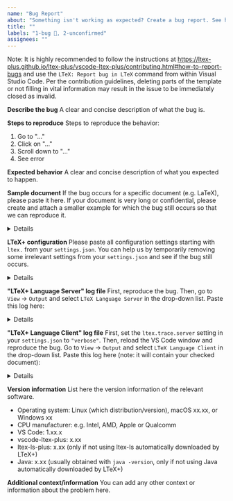 ```yaml
---
name: "Bug Report"
about: "Something isn't working as expected? Create a bug report. See https://ltex-plus.github.io/ltex-plus/vscode-ltex-plus/contributing.html#how-to-report-bugs to learn how to report bugs."
title: ""
labels: "1-bug 🐛, 2-unconfirmed"
assignees: ""
---
```


Note: It is highly recommended to follow the instructions at https://ltex-plus.github.io/ltex-plus/vscode-ltex-plus/contributing.html#how-to-report-bugs and use the `LTeX: Report bug in LTeX` command from within Visual Studio Code. Per the contribution guidelines, deleting parts of the template or not filling in vital information may result in the issue to be immediately closed as invalid.

**Describe the bug**
A clear and concise description of what the bug is.

**Steps to reproduce**
Steps to reproduce the behavior:

1. Go to "..."
2. Click on "..."
3. Scroll down to "..."
4. See error

**Expected behavior**
A clear and concise description of what you expected to happen.

**Sample document**
If the bug occurs for a specific document (e.g. LaTeX), please paste it here. If your document is very long or confidential, please create and attach a smaller example for which the bug still occurs so that we can reproduce it.

<details>

```
REPLACE_THIS_WITH_SAMPLE_DOCUMENT
```

</details>

**LTeX+ configuration**
Please paste all configuration settings starting with `ltex.` from your `settings.json`. You can help us by temporarily removing some irrelevant settings from your `settings.json` and see if the bug still occurs.

<details>

```
REPLACE_THIS_WITH_LTEX_CONFIGURATION
```

</details>

**"LTeX+ Language Server" log file**
First, reproduce the bug. Then, go to `View` → `Output` and select `LTeX Language Server` in the drop-down list. Paste this log here:

<details>

```
REPLACE_THIS_WITH_LTEX_LANGUAGE_SERVER_LOG
```

</details>

**"LTeX+ Language Client" log file**
First, set the `ltex.trace.server` setting in your `settings.json` to `"verbose"`. Then, reload the VS Code window and reproduce the bug. Go to `View` → `Output` and select `LTeX Language Client` in the drop-down list. Paste this log here (note: it will contain your checked document):

<details>

```
REPLACE_THIS_WITH_LTEX_LANGUAGE_CLIENT_LOG
```

</details>

**Version information**
List here the version information of the relevant software.

- Operating system: Linux (which distribution/version), macOS xx.xx, or Windows xx
- CPU manufacturer: e.g. Intel, AMD, Apple or Qualcomm
- VS Code: 1.xx.x
- vscode-ltex-plus: x.xx
- ltex-ls-plus: x.xx (only if not using ltex-ls automatically downloaded by LTeX+)
- Java: x.xx (usually obtained with `java -version`, only if not using Java automatically downloaded by LTeX+)

**Additional context/information**
You can add any other context or information about the problem here.
